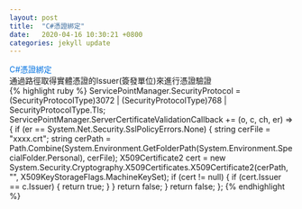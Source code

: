 ```yaml
---
layout: post
title:  "C#憑證綁定"
date:   2020-04-16 10:30:21 +0800
categories: jekyll update
---
```

<font color="#0473E2" id='1'>C#憑證綁定</font>  
通過路徑取得實體憑證的Issuer(簽發單位)來進行憑證驗證   
{% highlight ruby %}
ServicePointManager.SecurityProtocol = (SecurityProtocolType)3072 | (SecurityProtocolType)768 | SecurityProtocolType.Tls;
ServicePointManager.ServerCertificateValidationCallback += (o, c, ch, er) => {
    if (er == System.Net.Security.SslPolicyErrors.None)
    {
        string cerFile = "xxxx.crt";
        string cerPath = Path.Combine(System.Environment.GetFolderPath(System.Environment.SpecialFolder.Personal), cerFile);
        X509Certificate2 cert = new System.Security.Cryptography.X509Certificates.X509Certificate2(cerPath, "", X509KeyStorageFlags.MachineKeySet);
        if (cert != null)
        {
            if (cert.Issuer == c.Issuer)
            {
                return true;
            }
        }
        return false;
    }
    return false;
};
{% endhighlight %}

[jekyll-docs]: https://jekyllrb.com/docs/home
[jekyll-gh]:   https://github.com/jekyll/jekyll
[jekyll-talk]: https://talk.jekyllrb.com/

